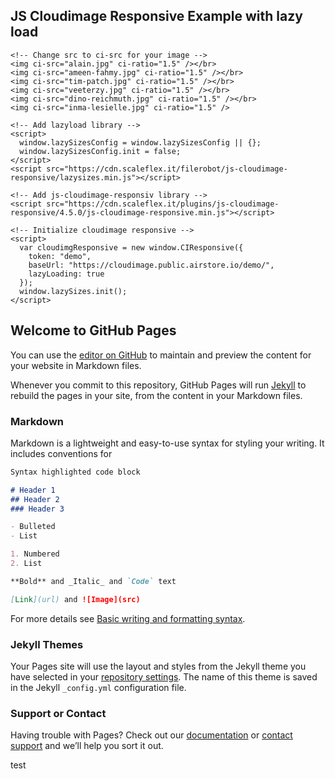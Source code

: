 <!DOCTYPE html>
<html>
  <head>
    <title>JS Cloudimage Responsive Example with lazy load</title>
    <meta charset="UTF-8" />
  </head>

  <body>
    <h2>JS Cloudimage Responsive Example with lazy load</h2>

    <!-- Change src to ci-src for your image -->
    <img ci-src="alain.jpg" ci-ratio="1.5" /></br>
    <img ci-src="ameen-fahmy.jpg" ci-ratio="1.5" /></br>
    <img ci-src="tim-patch.jpg" ci-ratio="1.5" /></br>
    <img ci-src="veeterzy.jpg" ci-ratio="1.5" /></br>
    <img ci-src="dino-reichmuth.jpg" ci-ratio="1.5" /></br>
    <img ci-src="inma-lesielle.jpg" ci-ratio="1.5" />

    <!-- Add lazyload library -->
    <script>
      window.lazySizesConfig = window.lazySizesConfig || {};
      window.lazySizesConfig.init = false;
    </script>
    <script src="https://cdn.scaleflex.it/filerobot/js-cloudimage-responsive/lazysizes.min.js"></script>

    <!-- Add js-cloudimage-responsiv library -->
    <script src="https://cdn.scaleflex.it/plugins/js-cloudimage-responsive/4.5.0/js-cloudimage-responsive.min.js"></script>

    <!-- Initialize cloudimage responsive -->
    <script>
      var cloudimgResponsive = new window.CIResponsive({
        token: "demo",
        baseUrl: "https://cloudimage.public.airstore.io/demo/",
        lazyLoading: true
      });
      window.lazySizes.init();
    </script>
  </body>
</html>




















## Welcome to GitHub Pages

You can use the [editor on GitHub](https://github.com/SteveTIAMBO/scaleflex/edit/gh-pages/index.md) to maintain and preview the content for your website in Markdown files.

Whenever you commit to this repository, GitHub Pages will run [Jekyll](https://jekyllrb.com/) to rebuild the pages in your site, from the content in your Markdown files.

### Markdown

Markdown is a lightweight and easy-to-use syntax for styling your writing. It includes conventions for

```markdown
Syntax highlighted code block

# Header 1
## Header 2
### Header 3

- Bulleted
- List

1. Numbered
2. List

**Bold** and _Italic_ and `Code` text

[Link](url) and ![Image](src)
```

For more details see [Basic writing and formatting syntax](https://docs.github.com/en/github/writing-on-github/getting-started-with-writing-and-formatting-on-github/basic-writing-and-formatting-syntax).

### Jekyll Themes

Your Pages site will use the layout and styles from the Jekyll theme you have selected in your [repository settings](https://github.com/SteveTIAMBO/scaleflex/settings/pages). The name of this theme is saved in the Jekyll `_config.yml` configuration file.

### Support or Contact

Having trouble with Pages? Check out our [documentation](https://docs.github.com/categories/github-pages-basics/) or [contact support](https://support.github.com/contact) and we’ll help you sort it out.





test
